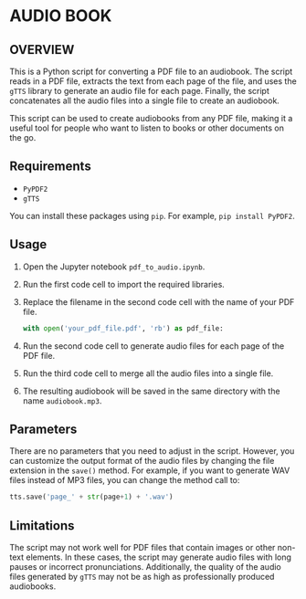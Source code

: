 # AUDIO BOOK
## OVERVIEW
This is a Python script for converting a PDF file to an audiobook. The script reads in a PDF file, extracts the text from each page of the file, and uses the `gTTS` library to generate an audio file for each page. Finally, the script concatenates all the audio files into a single file to create an audiobook.

This script can be used to create audiobooks from any PDF file, making it a useful tool for people who want to listen to books or other documents on the go.

## Requirements

* `PyPDF2`
* `gTTS`

You can install these packages using `pip`. For example, `pip install PyPDF2`.

## Usage

1. Open the Jupyter notebook `pdf_to_audio.ipynb`.

2. Run the first code cell to import the required libraries.

3. Replace the filename in the second code cell with the name of your PDF file.

   ```python
   with open('your_pdf_file.pdf', 'rb') as pdf_file:
   ```

4. Run the second code cell to generate audio files for each page of the PDF file.

5. Run the third code cell to merge all the audio files into a single file.

6. The resulting audiobook will be saved in the same directory with the name `audiobook.mp3`.

## Parameters

There are no parameters that you need to adjust in the script. However, you can customize the output format of the audio files by changing the file extension in the `save()` method. For example, if you want to generate WAV files instead of MP3 files, you can change the method call to:

```python
tts.save('page_' + str(page+1) + '.wav')
```

## Limitations

The script may not work well for PDF files that contain images or other non-text elements. In these cases, the script may generate audio files with long pauses or incorrect pronunciations. Additionally, the quality of the audio files generated by `gTTS` may not be as high as professionally produced audiobooks.
